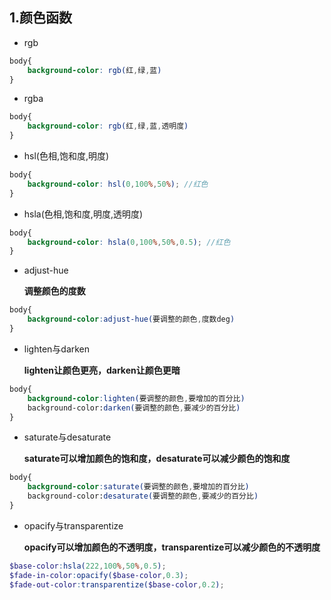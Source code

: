 ## 1.颜色函数

- rgb

```scss
body{
	background-color: rgb(红,绿,蓝)
}
```

- rgba

```scss
body{
	background-color: rgb(红,绿,蓝,透明度)
}
```

- hsl(色相,饱和度,明度)

```scss
body{
	background-color: hsl(0,100%,50%); //红色
}
```

- hsla(色相,饱和度,明度,透明度)

```scss
body{
	background-color: hsla(0,100%,50%,0.5); //红色
}
```

- adjust-hue

  **调整颜色的度数**

```scss
body{
    background-color:adjust-hue(要调整的颜色,度数deg)
}
```

- lighten与darken

  **lighten让颜色更亮，darken让颜色更暗**

```scss
body{
    background-color:lighten(要调整的颜色,要增加的百分比)
    background-color:darken(要调整的颜色,要减少的百分比)
}
```

- saturate与desaturate

  **saturate可以增加颜色的饱和度，desaturate可以减少颜色的饱和度**

```scss
body{
    background-color:saturate(要调整的颜色,要增加的百分比)
    background-color:desaturate(要调整的颜色,要减少的百分比)
}
```

- opacify与transparentize

  **opacify可以增加颜色的不透明度，transparentize可以减少颜色的不透明度**

```scss
$base-color:hsla(222,100%,50%,0.5);
$fade-in-color:opacify($base-color,0.3);
$fade-out-color:transparentize($base-color,0.2);
```

